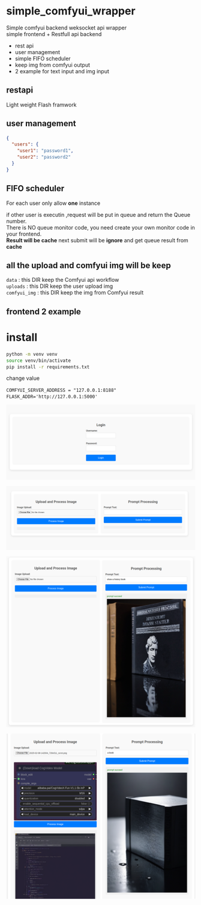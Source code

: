 # simple_comfyui_wrapper

Simple comfyui backend weksocket api wrapper  
simple frontend + Restfull api backend  


- rest api
- user management
- simple FIFO scheduler
- keep img from comfyui output
- 2 example for text input and img input



## restapi 

Light weight Flash framwork


## user management 

```json
{
  "users": {
    "user1": "password1",
    "user2": "password2"
  }
}
```

## FIFO scheduler

For each user only allow **one** instance  

if other user is executin ,request will be put in queue and return the Queue number.  
There is NO queue monitor code, you need create your own monitor code in your frontend.   
**Result will be cache** next submit will be **ignore** and get queue result from **cache**  


## all the upload and comfyui img will be keep

`data`  :  this DIR keep the Comfyui api workflow  
`uploads` : this DIR keep the user upload img  
`comfyui_img` : this DIR keep the img from Comfyui result

## frontend 2 example



# install

```bash
python -m venv venv
source venv/bin/activate
pip install -r requirements.txt
```

change value  

`COMFYUI_SERVER_ADDRESS = "127.0.0.1:8188"`
`FLASK_ADDR='http://127.0.0.1:5000'`



![example_img1](https://github.com/endofD/simple_comfyui_wrapper/raw/refs/heads/main/screen_shot/1.png)


![example_img2](https://github.com/endofD/simple_comfyui_wrapper/raw/refs/heads/main/screen_shot/2.png)


![example_img3](https://github.com/endofD/simple_comfyui_wrapper/raw/refs/heads/main/screen_shot/3.png)


![example_img4](https://github.com/endofD/simple_comfyui_wrapper/raw/refs/heads/main/screen_shot/4.png)
